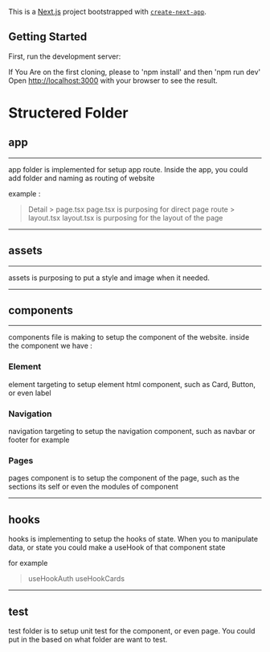 This is a [Next.js](https://nextjs.org/) project bootstrapped with [`create-next-app`](https://github.com/vercel/next.js/tree/canary/packages/create-next-app).

## Getting Started

First, run the development server:

If You Are on the first cloning, please to 'npm install' and then 'npm run dev'
Open [http://localhost:3000](http://localhost:3000) with your browser to see the result.

# Structered Folder

## app
---------------
app folder is implemented for setup app route. Inside the app, you could add folder and naming as routing of website

example :
> Detail
    > page.tsx
    page.tsx is purposing for direct page route
    > layout.tsx
     layout.tsx is purposing for the layout of the page

------------------------------------------------------------------------------------------

## assets
--------------
assets is purposing to put a style and image when it needed.

-------------------------------------------------------------------------------------------

## components
--------------
components file is making to setup the component of the website. inside the component we have :

### Element
element targeting to setup element html component, such as Card, Button, or even label

### Navigation 
navigation targeting to setup the navigation component, such as navbar or footer for example

### Pages
pages component is to setup the component of the page, such as the sections its self or even the modules of component

------------------------------------------------------------------------------------------

## hooks
hooks is implementing to setup the hooks of state. When you to manipulate data, or state you could make a useHook of that component state

for example 

> useHookAuth
> useHookCards

------------------------------------------------------------------------------------------
 ## __test__
test folder is to setup unit test for the component, or even page. You could put in the based on what folder are want to test. 




